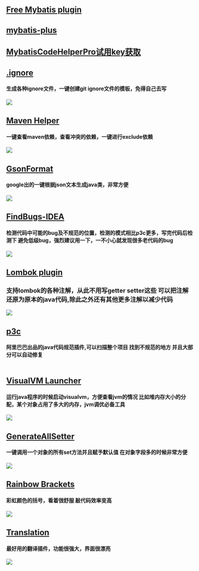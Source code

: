 ## [Free Mybatis plugin](https://github.com/wuzhizhan/free-idea-mybatis)

## [mybatis-plus](https://github.com/mustfun/mybatis-plus)

## [MybatisCodeHelperPro试用key获取](http://brucege.com/pay/getfreetrial?)

## [.ignore](https://plugins.jetbrains.com/plugin/7495--ignore)
#### 生成各种ignore文件，一键创建git ignore文件的模板，免得自己去写
![](/images/.ignore.gif)

## [Maven Helper](https://plugins.jetbrains.com/plugin/7179-maven-helper)
#### 一键查看maven依赖，查看冲突的依赖，一键进行exclude依赖
![](/images/Maven%20Helper.png)

## [GsonFormat](https://link.jianshu.com/?t=https%3A%2F%2Fplugins.jetbrains.com%2Fplugin%2F7654-gsonformat)
#### google出的一键根据json文本生成java类，非常方便
![](/images/GsonFormat.gif)

## [FindBugs-IDEA](https://link.jianshu.com/?t=https%3A%2F%2Fplugins.jetbrains.com%2Fplugin%2F3847-findbugs-idea)
#### 检测代码中可能的bug及不规范的位置，检测的模式相比p3c更多，写完代码后检测下 避免低级bug，强烈建议用一下，一不小心就发现很多老代码的bug
![](/images/FindBugs-IDEA.gif)

## [Lombok plugin](https://link.jianshu.com/?t=https%3A%2F%2Fplugins.jetbrains.com%2Fplugin%2F6317-lombok-plugin)
### 支持lombok的各种注解，从此不用写getter setter这些 可以把注解还原为原本的java代码,除此之外还有其他更多注解以减少代码
![](/images/lombok.gif)

## [p3c](https://link.jianshu.com/?t=https%3A%2F%2Fplugins.jetbrains.com%2Fplugin%2F10046-alibaba-java-coding-guidelines)
#### 阿里巴巴出品的java代码规范插件,可以扫描整个项目 找到不规范的地方 并且大部分可以自动修复 
![]()

## [VisualVM Launcher](https://link.jianshu.com/?t=https%3A%2F%2Fplugins.jetbrains.com%2Fplugin%2F7115-visualvm-launcher)
#### 运行java程序的时候启动visualvm，方便查看jvm的情况 比如堆内存大小的分配，某个对象占用了多大的内存，jvm调优必备工具
![](/images/VisualVM%20Launcher.gif)

## [GenerateAllSetter](https://link.jianshu.com/?t=https%3A%2F%2Fplugins.jetbrains.com%2Fplugin%2F9360-generateallsetter)
#### 一键调用一个对象的所有set方法并且赋予默认值 在对象字段多的时候非常方便
![](/images/GenerateAllSetter.gif)

## [Rainbow Brackets](https://link.jianshu.com/?t=https%3A%2F%2Fplugins.jetbrains.com%2Fplugin%2F10080-rainbow-brackets)
#### 彩虹颜色的括号，看着很舒服 敲代码效率变高
![](/images/Rainbow%20Brackets.png)

## [Translation](https://link.jianshu.com/?t=https%3A%2F%2Fplugins.jetbrains.com%2Fplugin%2F8579-translation)
#### 最好用的翻译插件，功能很强大，界面很漂亮
![](/images/Translation.gif)


